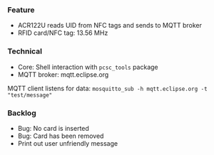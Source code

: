 ### Feature

* ACR122U reads UID from NFC tags and sends to MQTT broker
* RFID card/NFC tag: 13.56 MHz

### Technical

* Core: Shell interaction with ``pcsc_tools`` package
* MQTT broker: mqtt.eclipse.org

MQTT client listens for data: ``mosquitto_sub -h mqtt.eclipse.org -t "test/message"``

### Backlog

* Bug: No card is inserted
* Bug: Card has been removed
* Print out user unfriendly message